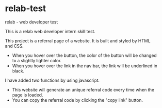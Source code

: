 # relab-test
relab - web developer test

This is a relab web developer intern skill test.

This project is a referral page of a website.
It is built and styled by HTML and CSS.
- When you hover over the button, the color of the button will be changed to a slightly lighter color.
- When you hover over the link in the nav bar, the link will be underlined in black.

I have added two functions by using javascript.
- This website will generate an unique referral code every time when the page is loaded.
- You can copy the referral code by clicking the "copy link" button.

